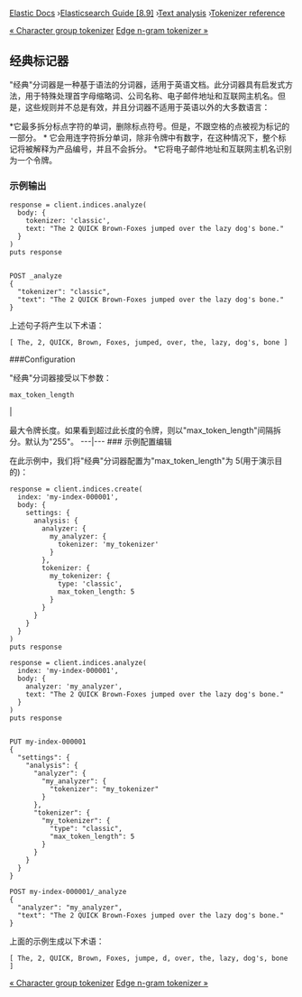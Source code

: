 

[Elastic Docs](/guide/) ›[Elasticsearch Guide [8.9]](index.md) ›[Text
analysis](analysis.md) ›[Tokenizer reference](analysis-tokenizers.md)

[« Character group tokenizer](analysis-chargroup-tokenizer.md) [Edge n-gram
tokenizer »](analysis-edgengram-tokenizer.md)

## 经典标记器

"经典"分词器是一种基于语法的分词器，适用于英语文档。此分词器具有启发式方法，用于特殊处理首字母缩略词、公司名称、电子邮件地址和互联网主机名。但是，这些规则并不总是有效，并且分词器不适用于英语以外的大多数语言：

*它最多拆分标点字符的单词，删除标点符号。但是，不跟空格的点被视为标记的一部分。  * 它会用连字符拆分单词，除非令牌中有数字，在这种情况下，整个标记将被解释为产品编号，并且不会拆分。  *它将电子邮件地址和互联网主机名识别为一个令牌。

### 示例输出

    
    
    response = client.indices.analyze(
      body: {
        tokenizer: 'classic',
        text: "The 2 QUICK Brown-Foxes jumped over the lazy dog's bone."
      }
    )
    puts response
    
    
    POST _analyze
    {
      "tokenizer": "classic",
      "text": "The 2 QUICK Brown-Foxes jumped over the lazy dog's bone."
    }

上述句子将产生以下术语：

    
    
    [ The, 2, QUICK, Brown, Foxes, jumped, over, the, lazy, dog's, bone ]

###Configuration

"经典"分词器接受以下参数：

`max_token_length`

|

最大令牌长度。如果看到超过此长度的令牌，则以"max_token_length"间隔拆分。默认为"255"。   ---|--- ### 示例配置编辑

在此示例中，我们将"经典"分词器配置为"max_token_length"为 5(用于演示目的)：

    
    
    response = client.indices.create(
      index: 'my-index-000001',
      body: {
        settings: {
          analysis: {
            analyzer: {
              my_analyzer: {
                tokenizer: 'my_tokenizer'
              }
            },
            tokenizer: {
              my_tokenizer: {
                type: 'classic',
                max_token_length: 5
              }
            }
          }
        }
      }
    )
    puts response
    
    response = client.indices.analyze(
      index: 'my-index-000001',
      body: {
        analyzer: 'my_analyzer',
        text: "The 2 QUICK Brown-Foxes jumped over the lazy dog's bone."
      }
    )
    puts response
    
    
    PUT my-index-000001
    {
      "settings": {
        "analysis": {
          "analyzer": {
            "my_analyzer": {
              "tokenizer": "my_tokenizer"
            }
          },
          "tokenizer": {
            "my_tokenizer": {
              "type": "classic",
              "max_token_length": 5
            }
          }
        }
      }
    }
    
    POST my-index-000001/_analyze
    {
      "analyzer": "my_analyzer",
      "text": "The 2 QUICK Brown-Foxes jumped over the lazy dog's bone."
    }

上面的示例生成以下术语：

    
    
    [ The, 2, QUICK, Brown, Foxes, jumpe, d, over, the, lazy, dog's, bone ]

[« Character group tokenizer](analysis-chargroup-tokenizer.md) [Edge n-gram
tokenizer »](analysis-edgengram-tokenizer.md)
